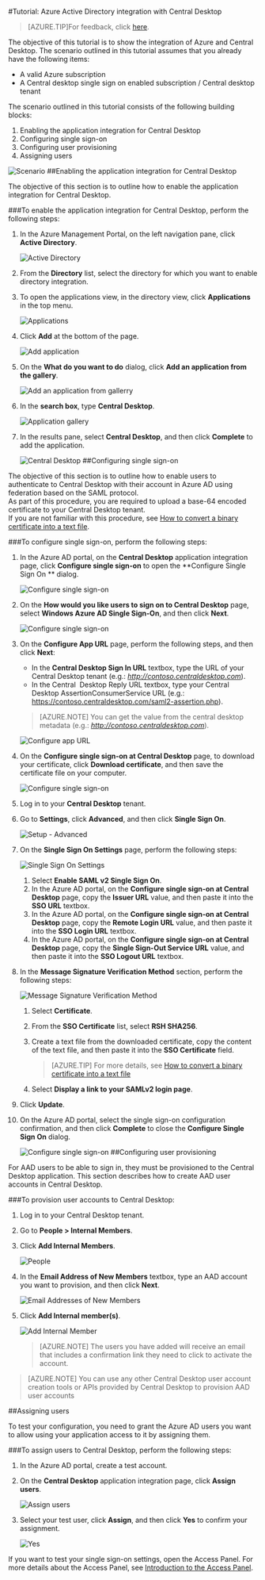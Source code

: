<properties 
    pageTitle="Tutorial: Azure Active Directory integration with Central Desktop | Windows Azure" 
    description="Learn how to use Central Desktop with Azure Active Directory to enable single sign-on, automated provisioning, and more!" 
    services="active-directory" 
    authors="jeevansd"  
    documentationCenter="na" 
    manager="stevenpo"/>
<tags
	ms.service="active-directory"
	ms.date="01/14/2016"
	wacn.date=""/>

#Tutorial: Azure Active Directory integration with Central Desktop
>[AZURE.TIP]For feedback, click [here](http://go.microsoft.com/fwlink/?LinkId=522411).

The objective of this tutorial is to show the integration of Azure and Central Desktop. The scenario outlined in this tutorial assumes that you already have the following items:

-   A valid Azure subscription
-   A Central desktop single sign on enabled subscription / Central desktop tenant

The scenario outlined in this tutorial consists of the following building blocks:

1.  Enabling the application integration for Central Desktop
2.  Configuring single sign-on
3.  Configuring user provisioning
4.  Assigning users

![Scenario](./media/active-directory-saas-central-desktop-tutorial/IC769558.png "Scenario")
##Enabling the application integration for Central Desktop

The objective of this section is to outline how to enable the application integration for Central Desktop.

###To enable the application integration for Central Desktop, perform the following steps:

1.  In the Azure Management Portal, on the left navigation pane, click **Active Directory**.

    ![Active Directory](./media/active-directory-saas-central-desktop-tutorial/IC700993.png "Active Directory")

2.  From the **Directory** list, select the directory for which you want to enable directory integration.

3.  To open the applications view, in the directory view, click **Applications** in the top menu.

    ![Applications](./media/active-directory-saas-central-desktop-tutorial/IC700994.png "Applications")

4.  Click **Add** at the bottom of the page.

    ![Add application](./media/active-directory-saas-central-desktop-tutorial/IC749321.png "Add application")

5.  On the **What do you want to do** dialog, click **Add an application from the gallery**.

    ![Add an application from gallerry](./media/active-directory-saas-central-desktop-tutorial/IC749322.png "Add an application from gallerry")

6.  In the **search box**, type **Central Desktop**.

    ![Application gallery](./media/active-directory-saas-central-desktop-tutorial/IC769559.png "Application gallery")

7.  In the results pane, select **Central Desktop**, and then click **Complete** to add the application.

    ![Central Desktop](./media/active-directory-saas-central-desktop-tutorial/IC769560.png "Central Desktop")
##Configuring single sign-on

The objective of this section is to outline how to enable users to authenticate to Central Desktop with their account in Azure AD using federation based on the SAML protocol.  
As part of this procedure, you are required to upload a base-64 encoded certificate to your Central Desktop tenant.  
If you are not familiar with this procedure, see [How to convert a binary certificate into a text file](http://youtu.be/PlgrzUZ-Y1o).



###To configure single sign-on, perform the following steps:

1.  In the Azure AD portal, on the **Central Desktop** application integration page, click **Configure single sign-on** to open the **Configure Single Sign On ** dialog.

    ![Configure single sign-on](./media/active-directory-saas-central-desktop-tutorial/IC749323.png "Configure single sign-on")

2.  On the **How would you like users to sign on to Central Desktop** page, select **Windows Azure AD Single Sign-On**, and then click **Next**.

    ![Configure single sign-on](./media/active-directory-saas-central-desktop-tutorial/IC777628.png "Configure single sign-on")

3.  On the **Configure App URL** page, perform the following steps, and then click **Next**: 

    -   In the **Central Desktop Sign In URL** textbox, type the URL of your Central Desktop tenant (e.g.: *http://contoso.centraldesktop.com*).
    -   In the Central  Desktop Reply URL textbox, type your Central Desktop AssertionConsumerService URL (e.g.:  https://contoso.centraldesktop.com/saml2-assertion.php).

    >[AZURE.NOTE] You can get the value from the central desktop metadata (e.g.: *http://contoso.centraldesktop.com*).

    ![Configure app URL](./media/active-directory-saas-central-desktop-tutorial/IC769561.png "Configure app URL")

4.  On the **Configure single sign-on at Central Desktop** page, to download your certificate, click **Download certificate**, and then save the certificate file on your computer.

    ![Configure single sign-on](./media/active-directory-saas-central-desktop-tutorial/IC769562.png "Configure single sign-on")

5.  Log in to your **Central Desktop** tenant.

6.  Go to **Settings**, click **Advanced**, and then click **Single Sign On**.

    ![Setup - Advanced](./media/active-directory-saas-central-desktop-tutorial/IC769563.png "Setup - Advanced")

7.  On the **Single Sign On Settings** page, perform the following steps:

    ![Single Sign On Settings](./media/active-directory-saas-central-desktop-tutorial/IC769564.png "Single Sign On Settings")

    1.  Select **Enable SAML v2 Single Sign On**.
    2.  In the Azure AD portal, on the **Configure single sign-on at Central Desktop** page, copy the **Issuer URL** value, and then paste it into the **SSO URL** textbox.
    3.  In the Azure AD portal, on the **Configure single sign-on at Central Desktop** page, copy the **Remote Login URL** value, and then paste it into the **SSO Login URL** textbox.
    4.  In the Azure AD portal, on the **Configure single sign-on at Central Desktop** page, copy the **Single Sign-Out Service URL** value, and then paste it into the **SSO Logout URL** textbox.

8.  In the **Message Signature Verification Method** section, perform the following steps:

    ![Message Signature Verification Method](./media/active-directory-saas-central-desktop-tutorial/IC769565.png "Message Signature Verification Method")

    1.  Select **Certificate**.
    2.  From the **SSO Certificate** list, select **RSH SHA256**.
    3.  Create a text file from the downloaded certificate, copy the content of the text file, and then paste it into the **SSO Certificate** field.  

        >[AZURE.TIP] For more details, see [How to convert a binary certificate into a text file](http://youtu.be/PlgrzUZ-Y1o)

    4.  Select **Display a link to your SAMLv2 login page**.

9.  Click **Update**.

10. On the Azure AD portal, select the single sign-on configuration confirmation, and then click **Complete** to close the **Configure Single Sign On** dialog.

    ![Configure single sign-on](./media/active-directory-saas-central-desktop-tutorial/IC769566.png "Configure single sign-on")
##Configuring user provisioning

For AAD users to be able to sign in, they must be provisioned to the Central Desktop application. This section describes how to create AAD user accounts in Central Desktop.

###To provision user accounts to Central Desktop:

1.  Log in to your Central Desktop tenant.

2.  Go to **People \> Internal Members**.

3.  Click **Add Internal Members**.

    ![People](./media/active-directory-saas-central-desktop-tutorial/IC781051.png "People")

4.  In the **Email Address of New Members** textbox, type an AAD account you want to provision, and then click **Next**.

    ![Email Addresses of New Members](./media/active-directory-saas-central-desktop-tutorial/IC781052.png "Email Addresses of New Members")

5.  Click **Add Internal member(s)**.

    ![Add Internal Member](./media/active-directory-saas-central-desktop-tutorial/IC781053.png "Add Internal Member")

    >[AZURE.NOTE] The users you have added will receive an email that includes a confirmation link they need to click to activate the account.

>[AZURE.NOTE] You can use any other Central Desktop user account creation tools or APIs provided by Central Desktop to provision AAD user accounts

##Assigning users

To test your configuration, you need to grant the Azure AD users you want to allow using your application access to it by assigning them.

###To assign users to Central Desktop, perform the following steps:

1.  In the Azure AD portal, create a test account.

2.  On the **Central Desktop** application integration page, click **Assign users**.

    ![Assign users](./media/active-directory-saas-central-desktop-tutorial/IC769567.png "Assign users")

3.  Select your test user, click **Assign**, and then click **Yes** to confirm your assignment.

    ![Yes](./media/active-directory-saas-central-desktop-tutorial/IC767830.png "Yes")

If you want to test your single sign-on settings, open the Access Panel. For more details about the Access Panel, see [Introduction to the Access Panel](https://msdn.microsoft.com/zh-cn/library/dn308586).
